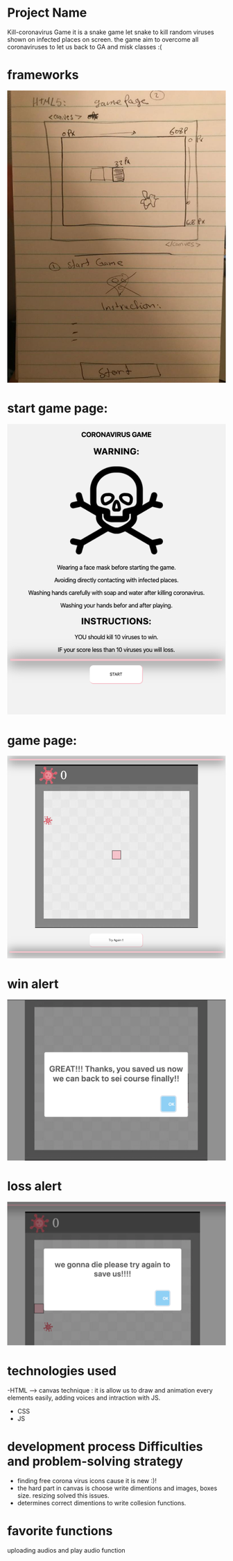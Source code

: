 
# Project Name
Kill-coronavirus Game
it is a snake game let snake to kill random viruses shown on infected places on screen. the game aim to overcome 
all coronaviruses to let us back to GA and misk classes :(

# frameworks
![draw](images/draw.jpeg)
# start game page:
![start page](images/start-page.png)
# game page:
![game page](images/game-page.png)
# win alert
![win alert](images/win-alert.png)
# loss alert
![loss alert](images/loss-alert.png)


# technologies used
-HTML --> canvas technique : it is allow us to draw and animation every elements easily, adding voices and intraction with JS.
- CSS
- JS

# development process Difficulties and problem-solving strategy
- finding free corona virus icons cause it is new :)!
- the hard part in canvas is choose write dimentions and images, boxes size. resizing solved this issues.
- determines correct dimentions to write collesion functions.

# favorite functions
uploading audios and play audio function 












